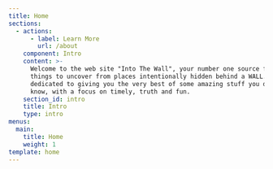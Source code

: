 ```yaml
---
title: Home
sections:
  - actions:
      - label: Learn More
        url: /about
    component: Intro
    content: >-
      Welcome to the web site "Into The Wall", your number one source for all
      things to uncover from places intentionally hidden behind a WALL. We're
      dedicated to giving you the very best of some amazing stuff you do not
      know, with a focus on timely, truth and fun.
    section_id: intro
    title: Intro
    type: intro
menus:
  main:
    title: Home
    weight: 1
template: home
---
```



